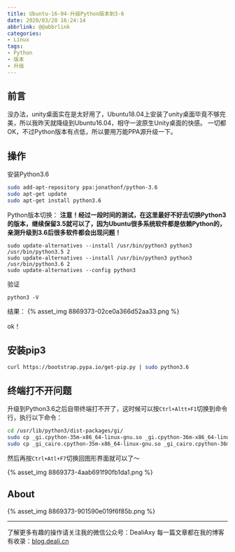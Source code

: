 ```yaml
---
title: Ubuntu-16-04-升级Python版本到3-6
date: 2020/03/28 16:24:14
abbrlink: @@abbrlink
categories:
- Linux
tags:
- Python
- 版本
- 升级
---
```

## 前言
没办法，unity桌面实在是太好用了，Ubuntu18.04上安装了unity桌面毕竟不够完美，所以我昨天就降级到Ubuntu16.04，相守一波原生Unity桌面的快感。
一切都OK，不过Python版本有点低，所以要用万能PPA源升级一下。

## 操作
安装Python3.6
```bash
sudo add-apt-repository ppa:jonathonf/python-3.6
sudo apt-get update
sudo apt-get install python3.6
```

Python版本切换：
**注意！经过一段时间的测试，在这里最好不好去切换Python3的版本，继续保留3.5就可以了，因为Ubuntu很多系统软件都是依赖Python的，亲测升级到3.6后很多软件都会出现问题！**
```
sudo update-alternatives --install /usr/bin/python3 python3 /usr/bin/python3.5 2
sudo update-alternatives --install /usr/bin/python3 python3 /usr/bin/python3.6 2
sudo update-alternatives --config python3
```

验证
```
python3 -V
```

结果：
{% asset_img 8869373-02ce0a366d52aa33.png %}


ok！

## 安装pip3
```bash
curl https://bootstrap.pypa.io/get-pip.py | sudo python3.6
```


## 终端打不开问题
升级到Python3.6之后自带终端打不开了，这时候可以按`Ctrl+Altt+F1`切换到命令行，执行以下命令：
```bash
cd /usr/lib/python3/dist-packages/gi/
sudo cp _gi.cpython-35m-x86_64-linux-gnu.so _gi.cpython-36m-x86_64-linux-gnu.so
sudo cp _gi_cairo.cpython-35m-x86_64-linux-gnu.so _gi_cairo.cpython-36m-x86_64-linux-gnu.so
```
然后再按`Ctrl+Atl+F7`切换回图形界面就可以了～

{% asset_img 8869373-4aab691f90fb1da1.png %}

## About
{% asset_img 8869373-901590e019f6f85b.png %}

---------------
了解更多有趣的操作请关注我的微信公众号：DealiAxy
每一篇文章都在我的博客有收录：[blog.deali.cn](http://blog.deali.cn)
